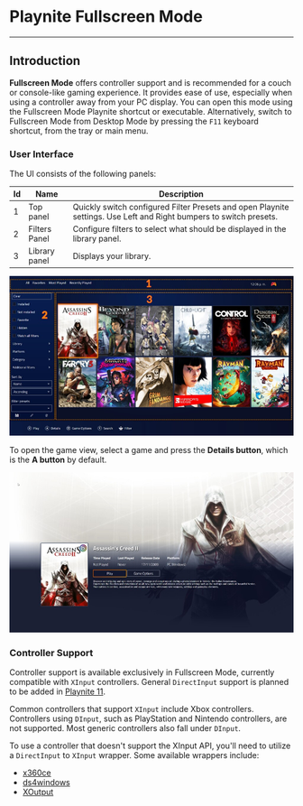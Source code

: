 # Playnite Fullscreen Mode
---------------------

## Introduction

**Fullscreen Mode** offers controller support and is recommended for a couch or console-like gaming experience. It provides ease of use, especially when using a controller away from your PC display. You can open this mode using the Fullscreen Mode Playnite shortcut or executable. Alternatively, switch to Fullscreen Mode from Desktop Mode by pressing the `F11` keyboard shortcut, from the tray or main menu.

### User Interface


The UI consists of the following panels:

| Id | Name           | Description                                               |
|--- |--------------- |---------------------------------------------------------- |
| 1  | Top panel      | Quickly switch configured Filter Presets and open Playnite settings. Use Left and Right bumpers to switch presets. |
| 2  | Filters Panel  | Configure filters to select what should be displayed in the library panel. |
| 3  | Library panel  | Displays your library.                                    |

![Playnite Fullscreen Mode](images/playniteFullscreenMode_UI.jpg)

To open the game view, select a game and press the **Details button**, which is the **A button** by default.

![Game View](images/playniteFullscreenMode_GameDetails.jpg)

### Controller Support

Controller support is available exclusively in Fullscreen Mode, currently compatible with `XInput` controllers. General `DirectInput` support is planned to be added in [Playnite 11](https://github.com/JosefNemec/Playnite/issues/684).

Common controllers that support `XInput` include Xbox controllers. Controllers using `DInput`, such as PlayStation and Nintendo controllers, are not supported. Most generic controllers also fall under `DInput`.

To use a controller that doesn't support the XInput API, you'll need to utilize a `DirectInput` to `XInput` wrapper. Some available wrappers include:

- [x360ce](https://www.x360ce.com/)
- [ds4windows](https://ryochan7.github.io/ds4windows-site/)
- [XOutput](https://github.com/csutorasa/XOutput)